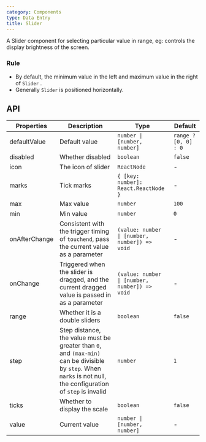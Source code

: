 ```yaml
---
category: Components
type: Data Entry
title: Slider
---
```


A Slider component for selecting particular value in range, eg: controls the display brightness of the screen.

### Rule
- By default, the minimum value in the left and maximum value in the right of `Slider` .
- Generally `Slider` is positioned horizontally.

## API

| Properties | Description | Type | Default |
| --- | --- | --- | --- |
| defaultValue | Default value | `number \| [number, number]` | `range ? [0, 0] : 0` |
| disabled | Whether disabled | `boolean` | `false` |
| icon | The icon of slider | `ReactNode` | - |
| marks | Tick marks | `{ [key: number]: React.ReactNode }` | - |
| max | Max value | `number` | `100` |
| min | Min value | `number` | `0` |
| onAfterChange | Consistent with the trigger timing of `touchend`, pass the current value as a parameter | `(value: number \| [number, number]) => void` | - |
| onChange | Triggered when the slider is dragged, and the current dragged value is passed in as a parameter | `(value: number \| [number, number]) => void` | - |
| range | Whether it is a double sliders | `boolean` | `false` |
| step | Step distance, the value must be greater than `0`, and `(max-min)` can be divisible by `step`. When `marks` is not null, the configuration of `step` is invalid | `number` | `1` |
| ticks | Whether to display the scale | `boolean` | `false` |
| value | Current value | `number \| [number, number]` | - |
